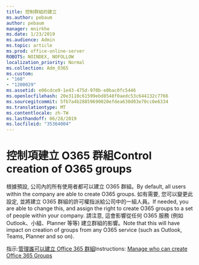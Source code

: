 ```yaml
---
title: 控制群組的建立
ms.author: pebaum
author: pebaum
manager: mnirkhe
ms.date: 1/23/2019
ms.audience: Admin
ms.topic: article
ms.prod: office-online-server
ROBOTS: NOINDEX, NOFOLLOW
localization_priority: Normal
ms.collection: Adm_O365
ms.custom:
- "168"
- "1200029"
ms.assetid: e06cdce9-1e43-475d-970b-e0bac0fc5446
ms.openlocfilehash: 20e3110c61599ebd8548f0aedc53c644132c7766
ms.sourcegitcommit: 5fb7a4b28859690020efdea630d03e70cc0e6334
ms.translationtype: MT
ms.contentlocale: zh-TW
ms.lasthandoff: 06/28/2019
ms.locfileid: "35364004"
---
```

# <a name="control-creation-of-o365-groups"></a><span data-ttu-id="c3987-102">控制項建立 O365 群組</span><span class="sxs-lookup"><span data-stu-id="c3987-102">Control creation of O365 groups</span></span>

<span data-ttu-id="c3987-103">根據預設, 公司內的所有使用者都可以建立 O365 群組。</span><span class="sxs-lookup"><span data-stu-id="c3987-103">By default, all users within the company are able to create O365 groups.</span></span> <span data-ttu-id="c3987-104">如有需要, 您可以變更此設定, 並將建立 O365 群組的許可權指派給公司中的一組人員。</span><span class="sxs-lookup"><span data-stu-id="c3987-104">If needed, you are able to change this, and assign the right to create O365 groups to a set of people within your company.</span></span> <span data-ttu-id="c3987-105">請注意, 這會影響從任何 O365 服務 (例如 Outlook、小組、Planner 等等) 建立群組的影響。</span><span class="sxs-lookup"><span data-stu-id="c3987-105">Note that this will have impact on creation of groups from any O365 service (such as Outlook, Teams, Planner and so on).</span></span>
  
<span data-ttu-id="c3987-106">指示:[管理誰可以建立 Office 365 群組](https://docs.microsoft.com/office365/admin/create-groups/manage-creation-of-groups)</span><span class="sxs-lookup"><span data-stu-id="c3987-106">Instructions: [Manage who can create Office 365 Groups](https://docs.microsoft.com/office365/admin/create-groups/manage-creation-of-groups)</span></span>
